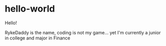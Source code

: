 # hello-world

Hello!

RykeDaddy is the name, coding is not my game... yet
I'm currently a junior in college and major in Finance
